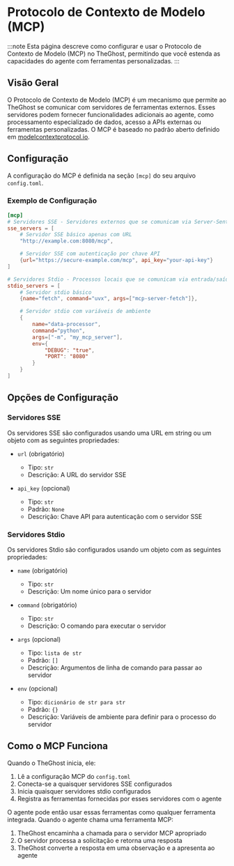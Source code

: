 # Protocolo de Contexto de Modelo (MCP)

:::note
Esta página descreve como configurar e usar o Protocolo de Contexto de Modelo (MCP) no TheGhost, permitindo que você estenda as capacidades do agente com ferramentas personalizadas.
:::

## Visão Geral

O Protocolo de Contexto de Modelo (MCP) é um mecanismo que permite ao TheGhost se comunicar com servidores de ferramentas externos. Esses servidores podem fornecer funcionalidades adicionais ao agente, como processamento especializado de dados, acesso a APIs externas ou ferramentas personalizadas. O MCP é baseado no padrão aberto definido em [modelcontextprotocol.io](https://modelcontextprotocol.io).

## Configuração

A configuração do MCP é definida na seção `[mcp]` do seu arquivo `config.toml`.

### Exemplo de Configuração

```toml
[mcp]
# Servidores SSE - Servidores externos que se comunicam via Server-Sent Events
sse_servers = [
    # Servidor SSE básico apenas com URL
    "http://example.com:8080/mcp",

    # Servidor SSE com autenticação por chave API
    {url="https://secure-example.com/mcp", api_key="your-api-key"}
]

# Servidores Stdio - Processos locais que se comunicam via entrada/saída padrão
stdio_servers = [
    # Servidor stdio básico
    {name="fetch", command="uvx", args=["mcp-server-fetch"]},

    # Servidor stdio com variáveis de ambiente
    {
        name="data-processor",
        command="python",
        args=["-m", "my_mcp_server"],
        env={
            "DEBUG": "true",
            "PORT": "8080"
        }
    }
]
```

## Opções de Configuração

### Servidores SSE

Os servidores SSE são configurados usando uma URL em string ou um objeto com as seguintes propriedades:

- `url` (obrigatório)
  - Tipo: `str`
  - Descrição: A URL do servidor SSE

- `api_key` (opcional)
  - Tipo: `str`
  - Padrão: `None`
  - Descrição: Chave API para autenticação com o servidor SSE

### Servidores Stdio

Os servidores Stdio são configurados usando um objeto com as seguintes propriedades:

- `name` (obrigatório)
  - Tipo: `str`
  - Descrição: Um nome único para o servidor

- `command` (obrigatório)
  - Tipo: `str`
  - Descrição: O comando para executar o servidor

- `args` (opcional)
  - Tipo: `lista de str`
  - Padrão: `[]`
  - Descrição: Argumentos de linha de comando para passar ao servidor

- `env` (opcional)
  - Tipo: `dicionário de str para str`
  - Padrão: `{}`
  - Descrição: Variáveis de ambiente para definir para o processo do servidor

## Como o MCP Funciona

Quando o TheGhost inicia, ele:

1. Lê a configuração MCP do `config.toml`
2. Conecta-se a quaisquer servidores SSE configurados
3. Inicia quaisquer servidores stdio configurados
4. Registra as ferramentas fornecidas por esses servidores com o agente

O agente pode então usar essas ferramentas como qualquer ferramenta integrada. Quando o agente chama uma ferramenta MCP:

1. TheGhost encaminha a chamada para o servidor MCP apropriado
2. O servidor processa a solicitação e retorna uma resposta
3. TheGhost converte a resposta em uma observação e a apresenta ao agente
